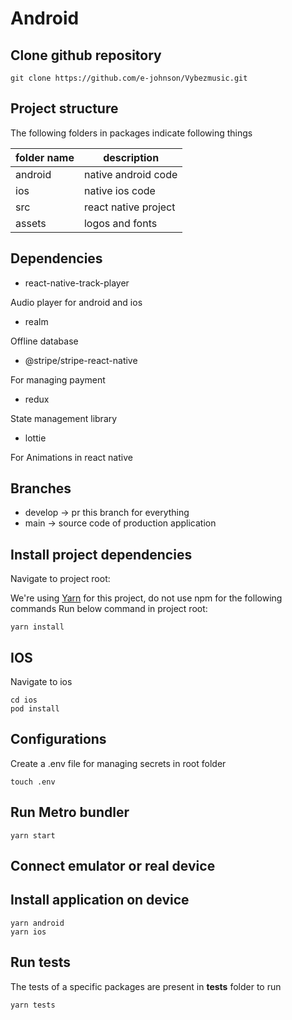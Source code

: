 # Android

## Clone github repository

```shell
git clone https://github.com/e-johnson/Vybezmusic.git
```

## Project structure

The following folders in packages indicate following things

| folder name | description          |
| ----------- | -------------------- |
| android     | native android code  |
| ios         | native ios code      |
| src         | react native project |
| assets      | logos and fonts      |

## Dependencies

- react-native-track-player

Audio player for android and ios

- realm

Offline database

- @stripe/stripe-react-native

For managing payment

- redux

State management library

- lottie

For Animations in react native

## Branches

- develop -> pr this branch for everything
- main -> source code of production application

## Install project dependencies

Navigate to project root:

We're using [Yarn](https://yarnpkg.com) for this project, do not use npm for the following commands
Run below command in project root:

```shell
yarn install
```

## IOS

Navigate to ios

```shell
cd ios
pod install
```

## Configurations

Create a .env file for managing secrets in root folder

```shell
touch .env
```

## Run Metro bundler

```shell
yarn start
```

## Connect emulator or real device

## Install application on device

```shell
yarn android
yarn ios
```

## Run tests

The tests of a specific packages are present in **tests** folder to run

```shell
yarn tests
```
